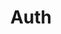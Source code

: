 ---
title: Auth
excerpt: ''
deprecated: false
hidden: false
metadata:
  title: ''
  description: ''
  robots: index
next:
  description: ''
---